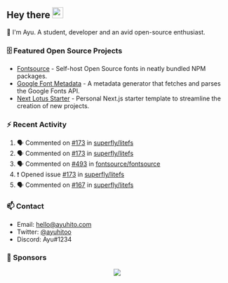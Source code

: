 ## Hey there <img src="https://media.giphy.com/media/hvRJCLFzcasrR4ia7z/giphy.gif" width="25" height="25">

📝 I'm Ayu. A student, developer and an avid open-source enthusiast.

### 🗄 Featured Open Source Projects

- [Fontsource](https://github.com/fontsource/fontsource) - Self-host Open Source fonts in neatly bundled NPM packages.
- [Google Font Metadata](https://github.com/fontsource/google-font-metadata) - A metadata generator that fetches and parses the Google Fonts API.
- [Next Lotus Starter](https://github.com/DecliningLotus/next-lotus-starter) - Personal Next.js starter template to streamline the creation of new projects.

### ⚡ Recent Activity

<!--START_SECTION:activity-->

1. 🗣 Commented on [#173](https://github.com/superfly/litefs/issues/173) in [superfly/litefs](https://github.com/superfly/litefs)
2. 🗣 Commented on [#173](https://github.com/superfly/litefs/issues/173) in [superfly/litefs](https://github.com/superfly/litefs)
3. 🗣 Commented on [#493](https://github.com/fontsource/fontsource/issues/493) in [fontsource/fontsource](https://github.com/fontsource/fontsource)
4. ❗️ Opened issue [#173](https://github.com/superfly/litefs/issues/173) in [superfly/litefs](https://github.com/superfly/litefs)
5. 🗣 Commented on [#167](https://github.com/superfly/litefs/issues/167) in [superfly/litefs](https://github.com/superfly/litefs)
<!--END_SECTION:activity-->

### 📫 Contact

- Email: hello@ayuhito.com
- Twitter: [@ayuhitoo](https://twitter.com/ayuhitoo)
- Discord: Ayu#1234


### :sparkling_heart: Sponsors

<p align="center">
  <a href="https://cdn.jsdelivr.net/gh/ayuhito/ayuhito/sponsors.svg">
    <img src='https://cdn.jsdelivr.net/gh/ayuhito/ayuhito/sponsors.svg'/>
  </a>
</p>